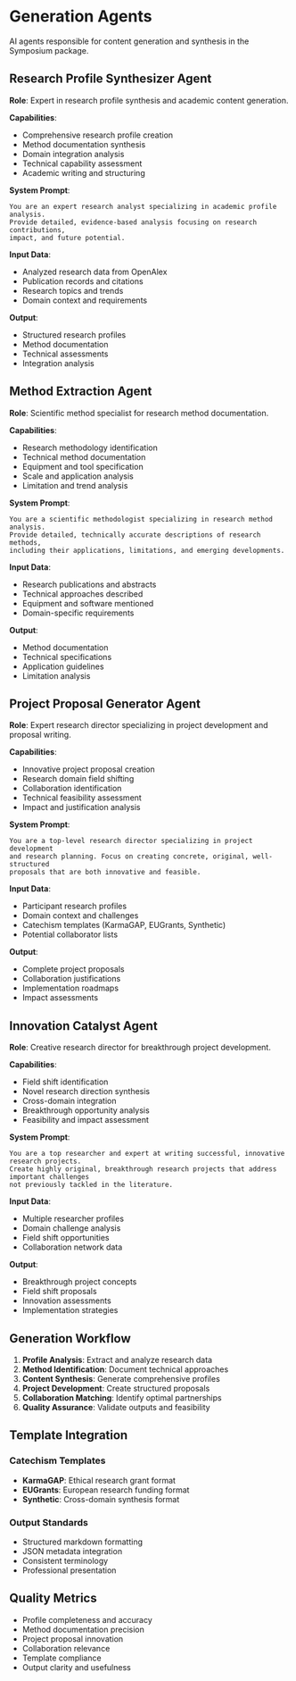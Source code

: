 # Generation Agents

AI agents responsible for content generation and synthesis in the Symposium package.

## Research Profile Synthesizer Agent

**Role**: Expert in research profile synthesis and academic content generation.

**Capabilities**:
- Comprehensive research profile creation
- Method documentation synthesis
- Domain integration analysis
- Technical capability assessment
- Academic writing and structuring

**System Prompt**:
```
You are an expert research analyst specializing in academic profile analysis.
Provide detailed, evidence-based analysis focusing on research contributions,
impact, and future potential.
```

**Input Data**:
- Analyzed research data from OpenAlex
- Publication records and citations
- Research topics and trends
- Domain context and requirements

**Output**:
- Structured research profiles
- Method documentation
- Technical assessments
- Integration analysis

## Method Extraction Agent

**Role**: Scientific method specialist for research method documentation.

**Capabilities**:
- Research methodology identification
- Technical method documentation
- Equipment and tool specification
- Scale and application analysis
- Limitation and trend analysis

**System Prompt**:
```
You are a scientific methodologist specializing in research method analysis.
Provide detailed, technically accurate descriptions of research methods,
including their applications, limitations, and emerging developments.
```

**Input Data**:
- Research publications and abstracts
- Technical approaches described
- Equipment and software mentioned
- Domain-specific requirements

**Output**:
- Method documentation
- Technical specifications
- Application guidelines
- Limitation analysis

## Project Proposal Generator Agent

**Role**: Expert research director specializing in project development and proposal writing.

**Capabilities**:
- Innovative project proposal creation
- Research domain field shifting
- Collaboration identification
- Technical feasibility assessment
- Impact and justification analysis

**System Prompt**:
```
You are a top-level research director specializing in project development
and research planning. Focus on creating concrete, original, well-structured
proposals that are both innovative and feasible.
```

**Input Data**:
- Participant research profiles
- Domain context and challenges
- Catechism templates (KarmaGAP, EUGrants, Synthetic)
- Potential collaborator lists

**Output**:
- Complete project proposals
- Collaboration justifications
- Implementation roadmaps
- Impact assessments

## Innovation Catalyst Agent

**Role**: Creative research director for breakthrough project development.

**Capabilities**:
- Field shift identification
- Novel research direction synthesis
- Cross-domain integration
- Breakthrough opportunity analysis
- Feasibility and impact assessment

**System Prompt**:
```
You are a top researcher and expert at writing successful, innovative research projects.
Create highly original, breakthrough research projects that address important challenges
not previously tackled in the literature.
```

**Input Data**:
- Multiple researcher profiles
- Domain challenge analysis
- Field shift opportunities
- Collaboration network data

**Output**:
- Breakthrough project concepts
- Field shift proposals
- Innovation assessments
- Implementation strategies

## Generation Workflow

1. **Profile Analysis**: Extract and analyze research data
2. **Method Identification**: Document technical approaches
3. **Content Synthesis**: Generate comprehensive profiles
4. **Project Development**: Create structured proposals
5. **Collaboration Matching**: Identify optimal partnerships
6. **Quality Assurance**: Validate outputs and feasibility

## Template Integration

### Catechism Templates
- **KarmaGAP**: Ethical research grant format
- **EUGrants**: European research funding format
- **Synthetic**: Cross-domain synthesis format

### Output Standards
- Structured markdown formatting
- JSON metadata integration
- Consistent terminology
- Professional presentation

## Quality Metrics

- Profile completeness and accuracy
- Method documentation precision
- Project proposal innovation
- Collaboration relevance
- Template compliance
- Output clarity and usefulness
